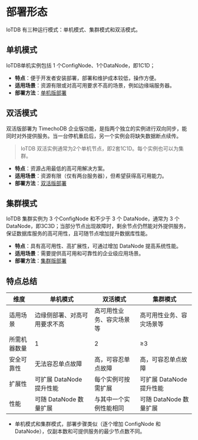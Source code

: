 <!--

    Licensed to the Apache Software Foundation (ASF) under one
    or more contributor license agreements.  See the NOTICE file
    distributed with this work for additional information
    regarding copyright ownership.  The ASF licenses this file
    to you under the Apache License, Version 2.0 (the
    "License"); you may not use this file except in compliance
    with the License.  You may obtain a copy of the License at
    
        http://www.apache.org/licenses/LICENSE-2.0
    
    Unless required by applicable law or agreed to in writing,
    software distributed under the License is distributed on an
    "AS IS" BASIS, WITHOUT WARRANTIES OR CONDITIONS OF ANY
    KIND, either express or implied.  See the License for the
    specific language governing permissions and limitations
    under the License.

-->
# 部署形态

IoTDB 有三种运行模式：单机模式、集群模式和双活模式。

## 单机模式 

IoTDB单机实例包括 1 个ConfigNode、1个DataNode，即1C1D；

- **特点**：便于开发者安装部署，部署和维护成本较低，操作方便。
- **适用场景**：资源有限或对高可用要求不高的场景，例如边缘端服务器。
- **部署方法**：[单机版部署](../Deployment-and-Maintenance/Stand-Alone-Deployment_timecho.md)

## 双活模式 

双活版部署为 TimechoDB 企业版功能，是指两个独立的实例进行双向同步，能同时对外提供服务。当一台停机重启后，另一个实例会将缺失数据断点续传。

> IoTDB 双活实例通常为2个单机节点，即2套1C1D。每个实例也可以为集群。

- **特点**：资源占用最低的高可用解决方案。
- **适用场景**：资源有限（仅有两台服务器），但希望获得高可用能力。
- **部署方法**：[双活版部署](../Deployment-and-Maintenance/Dual-Active-Deployment_timecho.md)

## 集群模式

IoTDB 集群实例为 3 个ConfigNode 和不少于 3 个 DataNode，通常为 3 个 DataNode，即3C3D；当部分节点出现故障时，剩余节点仍然能对外提供服务，保证数据库服务的高可用性，且可随节点增加提升数据库性能。

- **特点**：具有高可用性、高扩展性，可通过增加 DataNode 提高系统性能。
- **适用场景**：需要提供高可用和可靠性的企业级应用场景。
- **部署方法**：[集群版部署](../Deployment-and-Maintenance/Cluster-Deployment_timecho.md)

## 特点总结

| 维度         | 单机模式                     | 双活模式                 | 集群模式                 |
| ------------ | ---------------------------- | ------------------------ | ------------------------ |
| 适用场景     | 边缘侧部署、对高可用要求不高 | 高可用性业务、容灾场景等 | 高可用性业务、容灾场景等 |
| 所需机器数量 | 1                            | 2                        | ≥3                       |
| 安全可靠性   | 无法容忍单点故障             | 高，可容忍单点故障       | 高，可容忍单点故障       |
| 扩展性       | 可扩展 DataNode 提升性能     | 每个实例可按需扩展       | 可扩展 DataNode 提升性能 |
| 性能         | 可随 DataNode 数量扩展       | 与其中一个实例性能相同   | 可随 DataNode 数量扩展   |

- 单机模式和集群模式，部署步骤类似（逐个增加 ConfigNode 和 DataNode），仅副本数和可提供服务的最少节点数不同。
